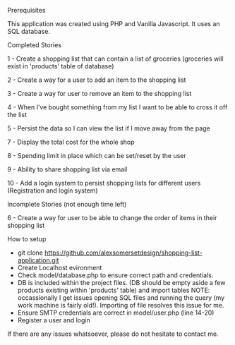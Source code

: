Prerequisites

This application was created using PHP and Vanilla Javascript. It uses an SQL database.


Completed Stories

1 - Create a shopping list that can contain a list of groceries (groceries will exist in 'products' table of database)

2 - Create a way for a user to add an item to the shopping list

3 - Create a way for user to remove an item to the shopping list

4 - When I’ve bought something from my list I want to be able to cross it off the list

5 - Persist the data so I can view the list if I move away from the page

7 - Display the total cost for the whole shop

8 - Spending limit in place which can be set/reset by the user

9 - Ability to share shopping list via email

10 - Add a login system to persist shopping lists for different users (Registration and login system)

Incomplete Stories (not enough time left)

6 - Create a way for user to be able to change the order of items in their shopping list



How to setup

- git clone https://github.com/alexsomersetdesign/shopping-list-application.git
- Create Localhost evironment
- Check model/database.php to ensure correct path and credentials.
- DB is included within the project files.  (DB should be empty aside a few products existing within 'products' table) and import tables NOTE: occassionally I get issues opening SQL files and running the query (my work machine is fairly old!). Importing of file resolves this issue for me. 
- Ensure SMTP credentials are correct in model/user.php (line 14-20)
- Register a user and login

If there are any issues whatsoever, please do not hesitate to contact me.

  

